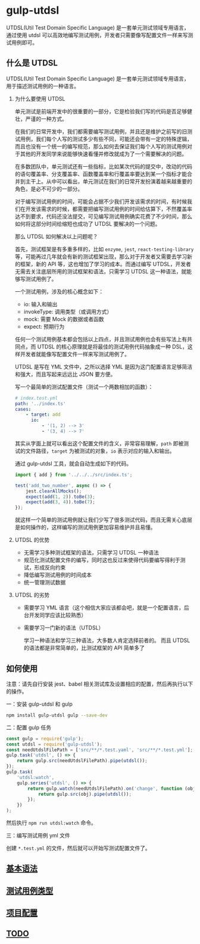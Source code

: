 # gulp-utdsl

UTDSL(Util Test Domain Specific Language) 是一套单元测试领域专用语言，通过使用 utdsl 可以高效地编写测试用例，开发者只需要像写配置文件一样来写测试用例即可。

## 什么是 UTDSL

UTDSL(Util Test Domain Specific Language) 是一套单元测试领域专用语言，用于描述测试用例的一种语言。

1. 为什么要使用 UTDSL

    单元测试是前端开发中的很重要的一部分，它是检验我们写的代码是否足够健壮，严谨的一种方式。

    在我们的日常开发中，我们都需要编写测试用例，并且还是维护之前写的旧测试用例，我们每个人写的测试多少有些不同，可能还会带有一定的特殊逻辑，而且也没有一个统一的编写规范，那么如何去保证我们每个人写的测试用例对于其他的开发同学来说能够快速看懂并修改就成为了一个需要解决的问题。

    在多数团队中，单元测试还有一些指标，比如某次代码的提交中，改动的代码的语句覆盖率、分支覆盖率、函数覆盖率和行覆盖率要达到某一个指标才能合并到主干上。从中可以看出，单元测试在我们的日常开发扮演着越来越重要的角色，是必不可少的一部分。

    对于编写测试用例的时间，可能会占据不少我们开发该需求的时间，有时候我们在开发该需求的时候，都需要把编写测试用例的时间给估算下，不然覆盖率达不到要求，代码还没法提交，可见编写测试用例确实花费了不少时间，那么如何将这部分时间给缩短也成功了 UTDSL 要解决的一个问题。

    那么 UTDSL 如何解决以上问题呢？

    首先，测试框架是有多重多样的，比如 `enzyme`, `jest`, `react-testing-library` 等，可能再过几年就会有新的测试框架出现，那么对于开发者又需要去学习新的框架，新的 API 等，这也增加了学习的成本。而通过编写 UTDSL，开发者无需去关注底层所用的测试框架和语法，只需学习 UTDSL 这一种语法，就能够写测试用例了。

    一个测试用例，涉及的核心概念如下：

    - io: 输入和输出
    - invokeType: 调用类型（或调用方式）
    - mock: 需要 Mock 的数据或者函数
    - expect: 预期行为

    任何一个测试用例基本都会包括以上四点，并且测试用例也会有些写法上有共同点，而 UTDSL 的核心原理就是将最佳的测试用例代码抽象成一种 DSL，这样开发者就能像写配置文件一样来写测试用例了。

    UTDSL 是写在 YML 文件中，之所以选择 YML 是因为这门配置语言足够简洁和强大，而且写起来远远比 JSON 要方便。

    写一个最简单的测试配置文件（测试一个两数相加的函数）：

    ```yml
    # index.test.yml
    path: '../index.ts'
    cases:
        - target: add
          io:
              - '(1, 2) --> 3'
              - '(3, 4) --> 7'
    ```

    其实从字面上就可以看出这个配置文件的含义，非常容易理解，`path` 即被测试的文件路径，`target` 为被测试的对象，`io` 表示对应的输入和输出。

    通过 gulp-utdsl 工具，就会自动生成如下的代码。

    ```javascript
    import { add } from '../../../src/index.ts';

    test('add_two_number', async () => {
        jest.clearAllMocks();
        expect(add(1, 2)).toBe(3);
        expect(add(3, 4)).toBe(7);
    });
    ```

    就这样一个简单的测试用例就让我们少写了很多测试代码，而且无需关心底层是如何操作的，这样编写的测试用例更加容易维护并且易懂。

2. UTDSL 的优势

    - 无需学习多种测试框架的语法，只需学习 UTDSL 一种语法
    - 规范化测试配置文件的编写，同时这也反过来使得代码要编写得利于测试，形成反向约束
    - 降低编写测试用例的时间成本
    - 统一管理测试数据

3. UTDSL 的劣势

    - 需要学习 YML 语言（这个相信大家应该都会吧，就是一个配置语言，后台开发同学应该比较熟悉）
    - 需要学习一门新的语法（UTDSL）

        学习一种语法和学习三种语法，大多数人肯定选择前者的。 而且 UTDSL 的语法都是非常简单的，比测试框架的 API 简单多了

## 如何使用

注意：请先自行安装 jest、babel 相关测试库及设置相应的配置，然后再执行以下的操作。

一：安装 gulp-utdsl 和 gulp

```bash
npm install gulp-utdsl gulp --save-dev
```

二：配置 gulp 任务

```javascript
const gulp = require('gulp');
const utdsl = require('gulp-utdsl');
const needUtdslFilePath = ['src/**/*.test.yaml', 'src/**/*.test.yml'];
gulp.task('utdsl', () => {
    return gulp.src(needUtdslFilePath).pipe(utdsl());
});
gulp.task(
    'utdsl:watch',
    gulp.series('utdsl', () => {
        return gulp.watch(needUtdslFilePath).on('change', function (obj) {
            return gulp.src(obj).pipe(utdsl());
        });
    })
);
```

然后执行 `npm run utdsl:watch` 命令。

三：编写测试用例 yml 文件

创建 `*.test.yml` 的文件，然后就可以开始写测试配置文件了。

## [基本语法](./doc/grammar.md)

## [测试用例类型](./doc/testType.md)

## [项目配置](./doc/config.md)

## [TODO](./doc/todoList.md)
